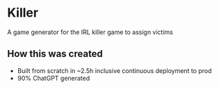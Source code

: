 # Killer
A game generator for the IRL killer game to assign victims

## How this was created
- Built from scratch in ~2.5h inclusive continuous deployment to prod
- 90% ChatGPT generated

